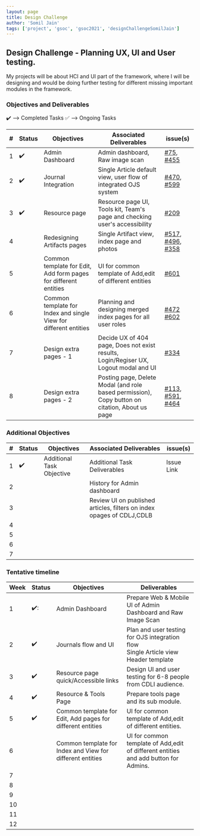 ```yaml
---
layout: page
title: Design Challenge
author: 'Somil Jain'
tags: ['project', 'gsoc', 'gsoc2021', 'designChallengeSomilJain']
---
```


## Design Challenge - Planning UX, UI and User testing.

My projects will be about HCI and UI part of the framework, where I will be designing and would be doing further testing for different missing important modules in the framework.

### Objectives and Deliverables

:heavy_check_mark: --> Completed Tasks
:white_check_mark: --> Ongoing Tasks

| \# | Status  | Objectives                    | Associated Deliverables         | issue(s) |
| --- | --- | ----------------------------- | ---------------------------------------------- | -------- |
| 1 | :heavy_check_mark: |  Admin Dashboard | Admin dashboard, Raw image scan | [#75](https://gitlab.com/cdli/framework/-/issues/75), [#455](https://gitlab.com/cdli/framework/-/issues/455)  |
| 2 | :heavy_check_mark: |  Journal Integration | Single Article default view, user flow of integrated OJS system | [#470](https://gitlab.com/cdli/framework/-/issues/470), [#599](https://gitlab.com/cdli/framework/-/issues/599) |
| 3 | :heavy_check_mark: |  Resource page | Resource page UI, Tools kit, Team's page and checking user's accessibility | [#209](https://gitlab.com/cdli/framework/-/issues/209)|
| 4 ||  Redesigning Artifacts pages | Single Artifact view, index page and photos  | [#517](https://gitlab.com/cdli/framework/-/issues/517), [#496](https://gitlab.com/cdli/framework/-/issues/496), [#358](https://gitlab.com/cdli/framework/-/issues/358)  |
| 5 ||  Common template for Edit, Add form pages for different entities | UI for common template of Add,edit of different entities | [#601](https://gitlab.com/cdli/framework/-/issues/602) |
| 6 ||  Common template for Index and single View for different entities| Planning and designing merged index pages for all user roles | [#472](https://gitlab.com/cdli/framework/-/issues/472)  [#602](https://gitlab.com/cdli/framework/-/issues/602) |
| 7 ||  Design extra pages - 1  | Decide UX of 404 page, Does not exist results, Login/Regiser UX, Logout modal and UI |  [#334](https://gitlab.com/cdli/framework/-/issues/334) |
| 8 ||  Design extra pages - 2 | Posting page, Delete Modal (and role based permission), Copy button on citation, About us page |  [#113](https://gitlab.com/cdli/framework/-/issues/113), [#591](https://gitlab.com/cdli/framework/-/issues/591), [#464](https://gitlab.com/cdli/framework/-/issues/464) |



### Additional Objectives

| \# | Status  | Objectives         | Associated Deliverables                                             | issue(s) |
| --- | --- | ------------------ | ------------------------------------------------------------------- | -------- |
| 1 | :heavy_check_mark: | Additional Task Objective  | Additional Task Deliverables | Issue Link        |
| 2 |  |   | History for Admin dashboard |  |
| 3 |  |   |Review UI on published articles, filters on index opages of CDLJ,CDLB  |  |
| 4 |  |   |  |  |
| 5 |  |   |  |  |
| 6 |  |   |  |  |
| 7 |  |   |  |  |


### Tentative timeline  

| Week | Status | Objectives | Deliverables |
|---|---|---|---|
|1| :heavy_check_mark::|  Admin Dashboard |   Prepare Web & Mobile UI of Admin Dashboard and Raw Image Scan  |
|2| :heavy_check_mark: |  Journals flow and UI |   Plan and user testing for OJS integration flow  <br>  Single Article view Header template   |
|3| :heavy_check_mark: |  Resource page quick/Accessible links  |   Design UI and user testing for 6-8 people from CDLI audience.   | 
|4| :heavy_check_mark: |  Resource & Tools Page |   Prepare tools page and its sub module.  | 
|5|:heavy_check_mark:  |  Common template for Edit, Add pages for different entities |  UI for common template of Add,edit of different entities.  |  
|6| |  Common template for Index and View for different entities |  UI for common template of Add,edit of different entities and add button for Admins.  |  
|7| | | |
|8| | | |
|9| | | |
|10| | | |
|11| | | |
|12| | | |
 





